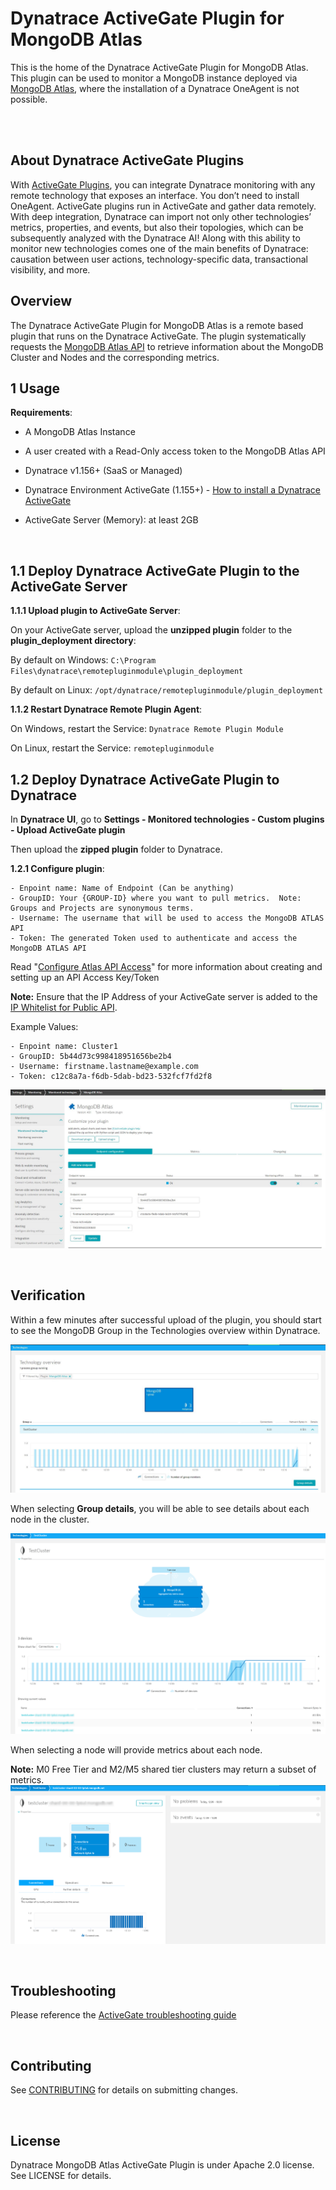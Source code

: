 # Dynatrace ActiveGate Plugin for MongoDB Atlas

This is the home of the Dynatrace ActiveGate Plugin for MongoDB Atlas.  This plugin can be used to monitor a MongoDB instance deployed via [MongoDB Atlas](https://www.mongodb.com/cloud/atlas), where the installation of a Dynatrace OneAgent is not possible.

<br>
<br>

## About Dynatrace ActiveGate Plugins
With [ActiveGate Plugins](https://www.dynatrace.com/support/help/extend-dynatrace/activegateplugin-sdk/activegate-plugins-intro/), you can integrate Dynatrace monitoring with any remote technology that exposes an interface. You don’t need to install OneAgent. ActiveGate plugins run in ActiveGate and gather data remotely. 
With deep integration, Dynatrace can import not only other technologies’ metrics, properties, and events, but also their topologies, which can be subsequently analyzed with the Dynatrace AI! 
Along with this ability to monitor new technologies comes one of the main benefits of Dynatrace: causation between user actions, technology-specific data, transactional visibility, and more.


## Overview

The Dynatrace ActiveGate Plugin for MongoDB Atlas is a remote based plugin that runs on the Dynatrace ActiveGate.  The plugin 
systematically requests the [MongoDB Atlas API](https://docs.atlas.mongodb.com/api/) to retrieve information about the MongoDB Cluster and Nodes and the corresponding metrics.

## 1 Usage

__Requirements__:

- A MongoDB Atlas Instance

- A user created with a Read-Only access token to the MongoDB Atlas API

- Dynatrace v1.156+ (SaaS or Managed)

- Dynatrace Environment ActiveGate (1.155+) - [How to install a Dynatrace ActiveGate](https://www.dynatrace.com/support/help/shortlink/activegate-module)

- ActiveGate Server (Memory): at least 2GB

<br>

## 1.1 Deploy Dynatrace ActiveGate Plugin to the ActiveGate Server

__1.1.1 Upload plugin to ActiveGate Server__:

On your ActiveGate server, upload the **unzipped plugin** folder to the **plugin_deployment directory**:

By default on Windows: `C:\Program Files\dynatrace\remotepluginmodule\plugin_deployment`

By default on Linux: `/opt/dynatrace/remotepluginmodule/plugin_deployment`

__1.1.2 Restart Dynatrace Remote Plugin Agent__:

On Windows, restart the Service: `Dynatrace Remote Plugin Module`

On Linux, restart the Service: `remotepluginmodule`

## 1.2 Deploy Dynatrace ActiveGate Plugin to Dynatrace

In **Dynatrace UI**, go to **Settings - Monitored technologies - Custom plugins - Upload ActiveGate plugin**

Then upload the **zipped plugin** folder to Dynatrace.

__1.2.1 Configure plugin__:

```
- Enpoint name: Name of Endpoint (Can be anything)
- GroupID: Your {GROUP-ID} where you want to pull metrics.  Note: Groups and Projects are synonymous terms. 
- Username: The username that will be used to access the MongoDB ATLAS API
- Token: The generated Token used to authenticate and access the MongoDB ATLAS API
```

Read "[Configure Atlas API Access](https://docs.atlas.mongodb.com/configure-api-access/)" for more information about creating and setting up an API Access Key/Token

**Note:** Ensure that the IP Address of your ActiveGate server is added to the [IP Whitelist for Public API](https://docs.atlas.mongodb.com/configure-api-access/#provide-access-to-whitelisted-api-operations).

Example Values:

```
- Enpoint name: Cluster1
- GroupID: 5b44d73c998418951656be2b4
- Username: firstname.lastname@example.com
- Token: c12c8a7a-f6db-5dab-bd23-532fcf7fd2f8
```

![Img1](./assets/ConfigurePlugin.JPG)

<br>

## Verification
Within a few minutes after successful upload of the plugin, you should start to see the MongoDB Group in the Technologies overview within Dynatrace.

![Img1](./assets/GroupOverview.JPG)

When selecting **Group details**, you will be able to see details about each node in the cluster.

![Img1](./assets/NodeDetails.png)

When selecting a node will provide metrics about each node.

**Note:** M0 Free Tier and M2/M5 shared tier clusters may return a subset of metrics.
![Img1](./assets/NodeMetrics.png)

<br>

## Troubleshooting

Please reference the [ActiveGate troubleshooting guide](https://www.dynatrace.com/support/help/extend-dynatrace/activegateplugin-sdk/activegate-plugins-topics/troubleshooting/)

<br>

## Contributing

See [CONTRIBUTING](./CONTRIBUTING.md) for details on submitting changes.

<br>

## License

Dynatrace MongoDB Atlas ActiveGate Plugin is under Apache 2.0 license. See LICENSE for details.